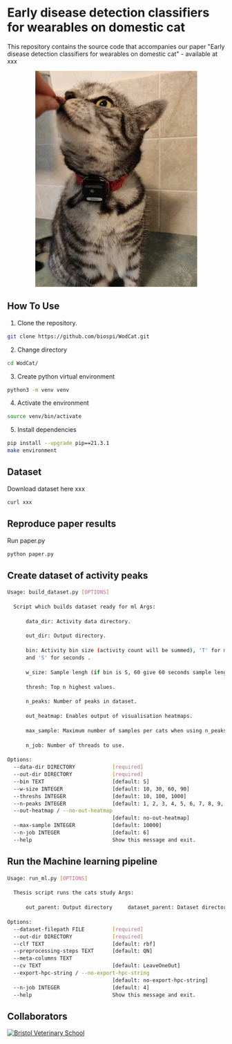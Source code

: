 # Early disease detection classifiers for wearables on domestic cat
This repository contains the source code that accompanies our paper "Early disease detection classifiers for wearables on domestic cat" - available at xxx

<div style="text-align:center">
  <img src="study_cat.jpg" alt="One of the cats that took part in the study." title="One of the cats that took part in the study." />
</div>

## How To Use

1) Clone the repository.
```bash
git clone https://github.com/biospi/WodCat.git
```
2) Change directory
```bash
cd WodCat/
```
3) Create python virtual environment 
```bash
python3 -m venv venv
```
4) Activate the environment
```bash
source venv/bin/activate
```
5) Install dependencies 
```bash
pip install --upgrade pip==21.3.1
make environment
```

## Dataset
Download dataset here xxx 
```bash
curl xxx
```

## Reproduce paper results
Run paper.py
```bash
python paper.py
```

## Create dataset of activity peaks

```bash
Usage: build_dataset.py [OPTIONS]

  Script which builds dataset ready for ml Args:

      data_dir: Activity data directory.

      out_dir: Output directory.

      bin: Activity bin size (activity count will be summed), 'T' for minutes
      and 'S' for seconds .

      w_size: Sample lengh (if bin is S, 60 give 60 seconds sample length).

      thresh: Top n highest values.

      n_peaks: Number of peaks in dataset.

      out_heatmap: Enables output of visualisation heatmaps.

      max_sample: Maximum number of samples per cats when using n_peaks > 1.

      n_job: Number of threads to use.

Options:
  --data-dir DIRECTORY            [required]
  --out-dir DIRECTORY             [required]
  --bin TEXT                      [default: S]
  --w-size INTEGER                [default: 10, 30, 60, 90]
  --threshs INTEGER               [default: 10, 100, 1000]
  --n-peaks INTEGER               [default: 1, 2, 3, 4, 5, 6, 7, 8, 9, 10]
  --out-heatmap / --no-out-heatmap
                                  [default: no-out-heatmap]
  --max-sample INTEGER            [default: 10000]
  --n-job INTEGER                 [default: 6]
  --help                          Show this message and exit.
```

## Run the Machine learning pipeline

```bash
Usage: run_ml.py [OPTIONS]

  Thesis script runs the cats study Args:

      out_parent: Output directory     dataset_parent: Dataset directory

Options:
  --dataset-filepath FILE         [required]
  --out-dir DIRECTORY             [required]
  --clf TEXT                      [default: rbf]
  --preprocessing-steps TEXT      [default: QN]
  --meta-columns TEXT
  --cv TEXT                       [default: LeaveOneOut]
  --export-hpc-string / --no-export-hpc-string
                                  [default: no-export-hpc-string]
  --n-job INTEGER                 [default: 4]
  --help                          Show this message and exit.
```

## Collaborators
[![Bristol Veterinary School](http://www.bristol.ac.uk/media-library/protected/images/uob-logo-full-colour-largest-2.png)](http://www.bristol.ac.uk/vetscience/)